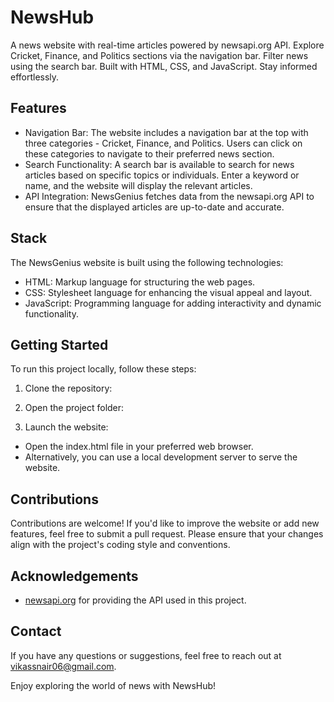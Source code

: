 # NewsHub
A news website with real-time articles powered by newsapi.org API. Explore Cricket, Finance, and Politics sections via the navigation bar. Filter news using the search bar. Built with HTML, CSS, and JavaScript. Stay informed effortlessly.


## Features
- Navigation Bar: The website includes a navigation bar at the top with three categories - Cricket, Finance, and Politics. Users can click on these categories to navigate to their preferred news section.
- Search Functionality: A search bar is available to search for news articles based on specific topics or individuals. Enter a keyword or name, and the website will display the relevant articles.
- API Integration: NewsGenius fetches data from the newsapi.org API to ensure that the displayed articles are up-to-date and accurate.

## Stack
The NewsGenius website is built using the following technologies:
- HTML: Markup language for structuring the web pages.
- CSS: Stylesheet language for enhancing the visual appeal and layout.
- JavaScript: Programming language for adding interactivity and dynamic functionality.

## Getting Started
To run this project locally, follow these steps:

1. Clone the repository:

2. Open the project folder:

3. Launch the website:
- Open the index.html file in your preferred web browser.
- Alternatively, you can use a local development server to serve the website.

## Contributions
Contributions are welcome! If you'd like to improve the website or add new features, feel free to submit a pull request. Please ensure that your changes align with the project's coding style and conventions.

## Acknowledgements
- [newsapi.org](https://newsapi.org) for providing the API used in this project.

## Contact
If you have any questions or suggestions, feel free to reach out at vikassnair06@gmail.com.

Enjoy exploring the world of news with NewsHub!
